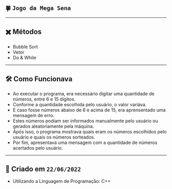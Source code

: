 ## 🍀 **`Jogo da Mega Sena`**

---

## ✖️ Métodos

- Bubble Sort
- Vetor
- Do & While

---

## 🛠️ Como Funcionava

- Ao executar o programa, era necessário digitar uma quantidade de números, entre 6 e 15 digitos.
- Conforme a quantidade escolhida pelo usuário, o valor variáva.
- E caso fosse números abaixo de 6 e acima de 15, era aprensentado uma mensagem de erro.
- Estes números podiam ser informados manualmente pelo usuário ou gerados aleatoriamente pela máquina.
- Após isso, o programa mostrava quais eram os números escolhidos pelo usuário e quais os números sorteados.
- Por fim, apresentava uma mensagem com a quantidade de números acertados pelo usuário.

---

## 📆 Criado em **`22/06/2022`**
- Utilizando a Linguagem de Programação: C++
